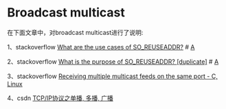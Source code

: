 # Broadcast multicast

在下面文章中，对broadcast multicast进行了说明:

1、stackoverflow [What are the use cases of SO_REUSEADDR?](https://stackoverflow.com/questions/577885/what-are-the-use-cases-of-so-reuseaddr) # [A](https://stackoverflow.com/a/577905)

2、stackoverflow [What is the purpose of SO_REUSEADDR? [duplicate]](https://stackoverflow.com/questions/40576517/what-is-the-purpose-of-so-reuseaddr) # [A](https://stackoverflow.com/a/40577134)

3、stackoverflow [Receiving multiple multicast feeds on the same port - C, Linux](https://stackoverflow.com/questions/2741611/receiving-multiple-multicast-feeds-on-the-same-port-c-linux)

4、csdn [TCP/IP协议之单播, 多播, 广播](https://blog.csdn.net/freestyle4568world/article/details/50609435)

